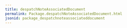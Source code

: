 ```yaml
---
title: despatchNoteAssociatedDocument
permalink: Package.despatchNoteAssociatedDocument.html
jsonid: package_despatchnoteassociateddocument
---
```

